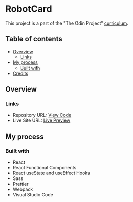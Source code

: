 # RobotCard

This project is a part of the "The Odin Project" [curriculum](https://www.theodinproject.com/).

## Table of contents

- [Overview](#overview)
  - [Links](#links)
- [My process](#my-process)
  - [Built with](#built-with)
- [Credits](#credits)
## Overview

### Links

- Repository URL: [View Code](https://github.com/tonybalde/robotcard)
- Live Site URL: [Live Preview](https://robotcard-self.vercel.app/)

## My process

### Built with

- React
- React Functional Components
- React useState and useEffect Hooks
- Sass
- Prettier
- Webpack
- Visual Studio Code
